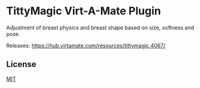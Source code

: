 # TittyMagic Virt-A-Mate Plugin

Adjustment of breast physics and breast shape based on size, softness and pose.

Releases: https://hub.virtamate.com/resources/tittymagic.4067/

## License

[MIT](https://github.com/everlasterVR/TittyMagic/blob/master/LICENSE)